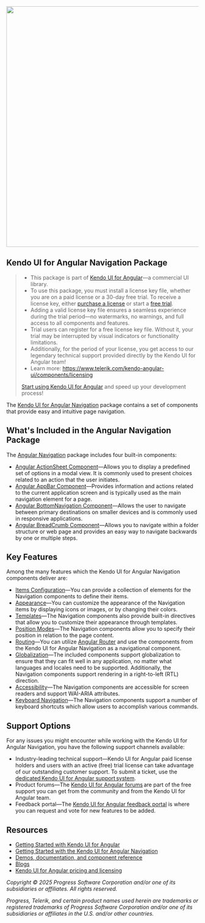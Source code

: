 <a href="https://www.telerik.com/kendo-angular-ui/components/navigation" target="_blank">
<img width="631" src="https://demos.telerik.com/kendo-angular-ui/assets/banner/npm-banner.svg">
</a>

## Kendo UI for Angular Navigation Package

> * This package is part of [Kendo UI for Angular](https://www.telerik.com/kendo-angular-ui/)&mdash;a commercial UI library.
> * To use this package, you must install a license key file, whether you are on a paid license or a 30-day free trial. To receive a license key, either [purchase a license](https://www.telerik.com/purchase/kendo-ui) or start a [free trial](https://www.telerik.com/download-login-v2-kendo-angular-ui).
> * Adding a valid license key file ensures a seamless experience during the trial period&mdash;no watermarks, no warnings, and full access to all components and features.
> * Trial users can register for a free license key file. Without it, your trial may be interrupted by visual indicators or functionality limitations.
> * Additionally, for the period of your license, you get access to our legendary technical support provided directly by the Kendo UI for Angular team!
> * Learn more: https://www.telerik.com/kendo-angular-ui/components/licensing
>
> [Start using Kendo UI for Angular](https://www.telerik.com/download-login-v2-kendo-angular-ui) and speed up your development process!

The [Kendo UI for Angular Navigation](https://www.telerik.com/kendo-angular-ui/components/navigation) package contains a set of components that provide easy and intuitive page navigation.

## What's Included in the Angular Navigation Package

The [Angular Navigation](https://www.telerik.com/kendo-angular-ui/components/navigation) package includes four built-in components:

* [Angular ActionSheet Component](https://www.telerik.com/kendo-angular-ui/components/navigation/actionsheet)&mdash;Allows you to display a predefined set of options in a modal view. It is commonly used to present choices related to an action that the user initiates.
* [Angular AppBar Component](https://www.telerik.com/kendo-angular-ui/components/navigation/appbar)&mdash;Provides information and actions related to the current application screen and is typically used as the main navigation element for a page.
* [Angular BottomNavigation Component](https://www.telerik.com/kendo-angular-ui/components/navigation/bottomnavigation)&mdash;Allows the user to navigate between primary destinations on smaller devices and is commonly used in responsive applications.
* [Angular BreadCrumb Component](https://www.telerik.com/kendo-angular-ui/components/navigation/breadcrumb)&mdash;Allows you to navigate within a folder structure or web page and provides an easy way to navigate backwards by one or multiple steps.

## Key Features

Among the many features which the Kendo UI for Angular Navigation components deliver are:

* [Items Configuration](https://www.telerik.com/kendo-angular-ui/components/navigation/actionsheet/items)&mdash;You can provide a collection of elements for the Navigation components to define their items.
* [Appearance](https://www.telerik.com/kendo-angular-ui/components/navigation/breadcrumb/item-appearance)&mdash;You can customize the appearance of the Navigation items by displaying icons or images, or by changing their colors.
* [Templates](https://www.telerik.com/kendo-angular-ui/components/navigation/actionsheet/templates)&mdash;The Navigation components also provide built-in directives that allow you to customize their appearance through templates.
* [Position Modes](https://www.telerik.com/kendo-angular-ui/components/navigation/bottomnavigation/position-mode)&mdash;The Navigation components allow you to specify their position in relation to the page content.
* [Routing](https://www.telerik.com/kendo-angular-ui/components/navigation/bottomnavigation/routing)&mdash;You can utilize [Angular Router](https://angular.dev/guide/routing) and use the components from the Kendo UI for Angular Navigation as a navigational component.
* [Globalization](https://www.telerik.com/kendo-angular-ui/components/navigation/globalization)&mdash;The included components support globalization to ensure that they can fit well in any application, no matter what languages and locales need to be supported. Additionally, the Navigation components support rendering in a right-to-left (RTL) direction.
* [Accessibility](https://www.telerik.com/kendo-angular-ui/components/navigation/actionsheet/accessibility)&mdash;The Navigation components are accessible for screen readers and support WAI-ARIA attributes.
* [Keyboard Navigation](https://www.telerik.com/kendo-angular-ui/components/navigation/actionsheet/keyboard-navigation)&mdash;The Navigation components support a number of keyboard shortcuts which allow users to accomplish various commands.

## Support Options

For any issues you might encounter while working with the Kendo UI for Angular Navigation, you have the following support channels available:

* Industry-leading technical support&mdash;Kendo UI for Angular paid license holders and users with an active (free) trial license can take advantage of our outstanding customer support. To submit a ticket, use the [dedicated Kendo UI for Angular support system](https://www.telerik.com/account/support-tickets).
* Product forums&mdash;The [Kendo UI for Angular forums](https://www.telerik.com/forums/kendo-angular-ui) are part of the free support you can get from the community and from the Kendo UI for Angular team.
* Feedback portal&mdash;The [Kendo UI for Angular feedback portal](https://feedback.telerik.com/kendo-angular-ui) is where you can request and vote for new features to be added.

## Resources

* [Getting Started with Kendo UI for Angular](https://www.telerik.com/kendo-angular-ui/getting-started)
* [Getting Started with the Kendo UI for Angular Navigation](https://www.telerik.com/kendo-angular-ui/components/navigation/installation/getting-started)
* [Demos, documentation, and component reference](https://www.telerik.com/kendo-angular-ui/components)
* [Blogs](http://www.telerik.com/blogs/kendo-ui)
* [Kendo UI for Angular pricing and licensing](https://www.telerik.com/purchase/kendo-ui)

*Copyright © 2025 Progress Software Corporation and/or one of its subsidiaries or affiliates. All rights reserved.*

*Progress, Telerik, and certain product names used herein are trademarks or registered trademarks of Progress Software Corporation and/or one of its subsidiaries or affiliates in the U.S. and/or other countries.*
